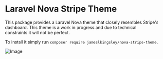 # Laravel Nova Stripe Theme
This package provides a Laravel Nova theme that closely resembles Stripe's dashboard. This theme is a work in progress and due to technical constraints it will not be perfect.

To install it simply run `composer require jameslkingsley/nova-stripe-theme`.

![Image](https://i.imgur.com/W2FI6hu.png)
